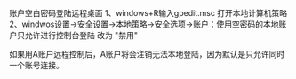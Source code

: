 账户空白密码登陆远程桌面
1、windows+R输入gpedit.msc 打开本地计算机策略
2、windwos设置->安全设置->本地策略->安全选项->账户：使用空密码的本地账户只允许进行控制台登陆 改为 "禁用"

如果用A账户远程控制后，A账户将会注销无法本地登陆，因为默认是只允许同时一个账号连接。